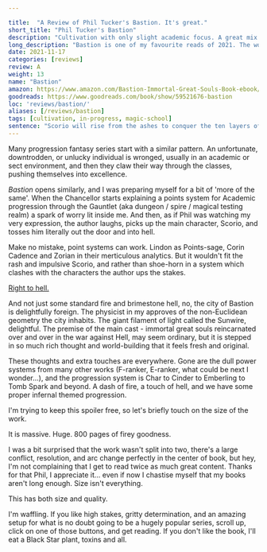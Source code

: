```yaml
---

title:  "A Review of Phil Tucker's Bastion. It's great."
short_title: "Phil Tucker's Bastion"
description: "Cultivation with only slight academic focus. A great mix of classic progression with some top tier worldbuilding."
long_description: "Bastion is one of my favourite reads of 2021. The world is unique and interesting, characters empathetic, and their struggles all too real."
date: 2021-11-17
categories: [reviews]
review: A
weight: 13
name: "Bastion"
amazon: https://www.amazon.com/Bastion-Immortal-Great-Souls-Book-ebook/dp/B09KNXZZR5
goodreads: https://www.goodreads.com/book/show/59521676-bastion
loc: 'reviews/bastion/'
aliases: [/reviews/bastion]
tags: [cultivation, in-progress, magic-school]
sentence: "Scorio will rise from the ashes to conquer the ten layers of hell."
---
```



Many progression fantasy series start with a similar pattern. An unfortunate, downtrodden, or unlucky individual is wronged, usually in an academic or sect environment, and then they claw their way through the classes, pushing themselves into excellence.



*Bastion* opens similarly, and I was preparing myself for a bit of 'more of the same'. When the Chancellor starts explaining a points system for Academic progression through the Gauntlet (aka dungeon / spire / magical testing realm) a spark of worry lit inside me. And then, as if Phil was watching my very expression, the author laughs, picks up the main character, Scorio, and tosses him literally out the door and into hell. 



Make no mistake, point systems can work. Lindon as Points-sage, Corin Cadence and Zorian in their merticulous analytics. But it wouldn't fit the rash and impulsive Scorio, and rather than shoe-horn in a system which clashes with the characters the author ups the stakes. 



[Right to hell.](https://www.youtube.com/watch?v=eiyfwZVAzGw")



And not just some standard fire and brimestone hell, no, the city of Bastion is delightfully foreign. The physicist in my approves of the non-Euclidean geometry the city inhabits. The giant filament of light called the Sunwire, delightful. The premise of the main cast - immortal great souls reincarnated over and over in the war against Hell, may seem ordinary, but it is stepped in so much rich thought and world-building that it feels fresh and original.



These thoughts and extra touches are everywhere. Gone are the dull power systems from many other works (F-ranker, E-ranker, what could be next I wonder...), and the progression system is Char to Cinder to Emberling to Tomb Spark and beyond. A dash of fire, a touch of hell, and we have some proper infernal themed progression.



I'm trying to keep this spoiler free, so let's briefly touch on the size of the work.



It is massive. Huge. 800 pages of firey goodness.



I was a bit surprised that the work wasn't split into two, there's a large conflict, resolution, and arc change perfectly in the center of book, but hey, I'm not complaining that I get to read twice as much great content. Thanks for that Phil, I appreciate it... even if now I chastise myself that my books aren't long enough. Size isn't everything. 



This has both size and quality.



I'm waffling. If you like high stakes, gritty determination, and an amazing setup for what is no doubt going to be a hugely popular series, scroll up, click on one of those buttons, and get reading. If you don't like the book, I'll eat a Black Star plant, toxins and all. 


